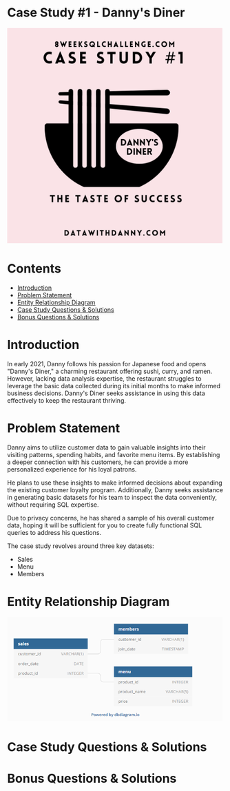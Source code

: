 <h1>Case Study #1 - Danny's Diner</h1>
<img width="500" alt="Coding" src="https://github.com/Mariyajoseph24/8_Week_SQL_challenge/blob/main/Case%20Study%20%231-Danny's%20Dinner/image.png">
<h1>Contents</h1>
<ul>
  <li><a href="#Introduction">Introduction</a></li>
  <li><a href="#ProblemStatement">Problem Statement</a></li>
  <li><a href="#Entity Relationship Diagram">Entity Relationship Diagram</a></li>
  <li><a href="#Case Study Questions & Solutions">Case Study Questions & Solutions</a></li>
  <li><a href="Bonus Questions & Solutions">Bonus Questions & Solutions</a></li>
</ul>
<h1><a name="Introduction">Introduction</a></h1>
<p>In early 2021, Danny follows his passion for Japanese food and opens "Danny's Diner," a charming restaurant offering sushi, curry, and ramen. However, lacking data analysis expertise, the restaurant struggles to leverage the basic data collected during its initial months to make informed business decisions. Danny's Diner seeks assistance in using this data effectively to keep the restaurant thriving.</p>

<h1><a name="ProblemStatement">Problem Statement</a></h1>
<p>Danny aims to utilize customer data to gain valuable insights into their visiting patterns, spending habits, and favorite menu items. By establishing a deeper connection with his customers, he can provide a more personalized experience for his loyal patrons.

He plans to use these insights to make informed decisions about expanding the existing customer loyalty program. Additionally, Danny seeks assistance in generating basic datasets for his team to inspect the data conveniently, without requiring SQL expertise.

Due to privacy concerns, he has shared a sample of his overall customer data, hoping it will be sufficient for you to create fully functional SQL queries to address his questions.

The case study revolves around three key datasets:

- Sales
- Menu
- Members</p>

<h1><a name="Entity Relationship Diagram">Entity Relationship Diagram</a></h1>
<img width="500" alt="Coding" src="https://github.com/Mariyajoseph24/8_Week_SQL_challenge/blob/main/Case%20Study%20%231-Danny's%20Dinner/ERD.png">


<h1><a name="Case Study Questions & Solutions">Case Study Questions & Solutions</a></h1>

<h1><a name="Bonus Questions & Solutions">Bonus Questions & Solutions</a></h1>




